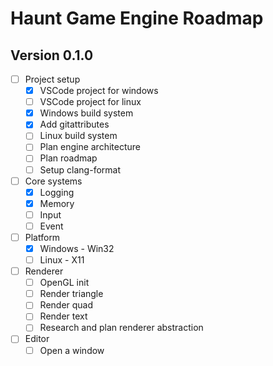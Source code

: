 # Haunt Game Engine Roadmap

## Version 0.1.0

- [ ] Project setup
  - [x] VSCode project for windows
  - [ ] VSCode project for linux
  - [x] Windows build system
  - [x] Add gitattributes
  - [ ] Linux build system
  - [ ] Plan engine architecture
  - [ ] Plan roadmap
  - [ ] Setup clang-format
- [ ] Core systems
  - [x] Logging
  - [x] Memory
  - [ ] Input
  - [ ] Event
- [ ] Platform
  - [x] Windows - Win32
  - [ ] Linux - X11
- [ ] Renderer
  - [ ] OpenGL init
  - [ ] Render triangle
  - [ ] Render quad
  - [ ] Render text
  - [ ] Research and plan renderer abstraction
- [ ] Editor
  - [ ] Open a window
